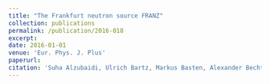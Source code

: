 ```yaml
--- 
title: "The Frankfurt neutron source FRANZ"
collection: publications
permalink: /publication/2016-018
excerpt: 
date: 2016-01-01
venue: 'Eur. Phys. J. Plus'
paperurl:
citation: 'Suha Alzubaidi, Ulrich Bartz, Markus Basten, Alexander Bechtold, Long Phi Chau, Christine Claessens,Hannes Dinter, Martin Droba, Christopher Fix, Hendrik Hähnel, Manuel Heilmann, Ole Hinrichs, Simon Huneck,Batu Klump, Marcel Lotz, Dominik M¨ader, Oliver Meusel, Daniel Noll, Tobias Nowottnick, Marcus Obermayer,Onur Payir, Nils Petry, Holger Podlech, Ulrich Ratzingera, Alwin Schempp, Stefan Schmidt, Philipp Schneider,Anja Seibel, Malte Schwarz, Waldemar Schweizer, Klaus Volk, Christopher Wagner, and Christoph Wiesner, The Frankfurt neutron source FRANZ, Eur. Phys. J. Plus, 131: 124 (2016)'
---
```

